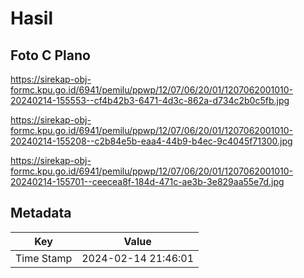 # Hasil

## Foto C Plano

https://sirekap-obj-formc.kpu.go.id/6941/pemilu/ppwp/12/07/06/20/01/1207062001010-20240214-155553--cf4b42b3-6471-4d3c-862a-d734c2b0c5fb.jpg

https://sirekap-obj-formc.kpu.go.id/6941/pemilu/ppwp/12/07/06/20/01/1207062001010-20240214-155208--c2b84e5b-eaa4-44b9-b4ec-9c4045f71300.jpg

https://sirekap-obj-formc.kpu.go.id/6941/pemilu/ppwp/12/07/06/20/01/1207062001010-20240214-155701--ceecea8f-184d-471c-ae3b-3e829aa55e7d.jpg


## Metadata

| Key        | Value               |
| ---------- | ------------------- |
| Time Stamp | 2024-02-14 21:46:01 |



